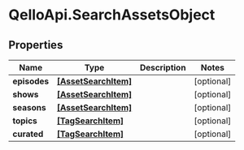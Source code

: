 # QelloApi.SearchAssetsObject

## Properties
Name | Type | Description | Notes
------------ | ------------- | ------------- | -------------
**episodes** | [**[AssetSearchItem]**](AssetSearchItem.md) |  | [optional] 
**shows** | [**[AssetSearchItem]**](AssetSearchItem.md) |  | [optional] 
**seasons** | [**[AssetSearchItem]**](AssetSearchItem.md) |  | [optional] 
**topics** | [**[TagSearchItem]**](TagSearchItem.md) |  | [optional] 
**curated** | [**[TagSearchItem]**](TagSearchItem.md) |  | [optional] 


